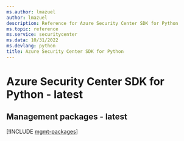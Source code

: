 ```yaml
---
ms.author: lmazuel
author: lmazuel
description: Reference for Azure Security Center SDK for Python
ms.topic: reference
ms.service: securitycenter
ms.data: 10/31/2022
ms.devlang: python
title: Azure Security Center SDK for Python
---
```

# Azure Security Center SDK for Python - latest

## Management packages - latest
[!INCLUDE [mgmt-packages](security-center-mgmt-index.md)]